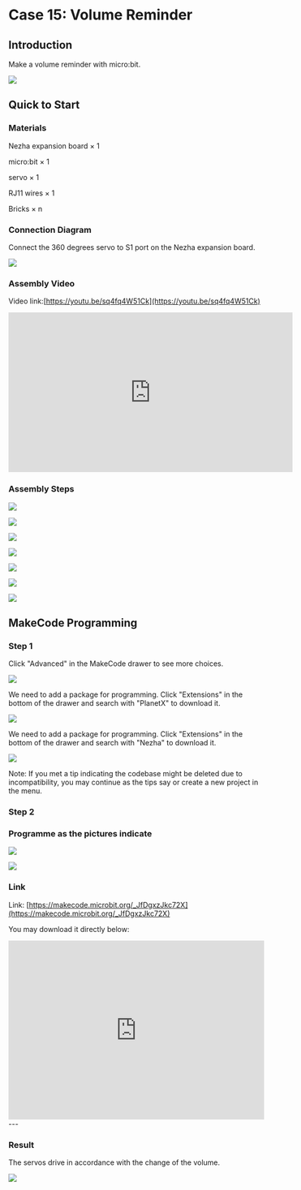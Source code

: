 # Case 15: Volume Reminder 

## Introduction 
Make a volume reminder with micro:bit. 

![](./images/case_15_01.png)

## Quick to Start


### Materials 

Nezha expansion board × 1

micro:bit × 1

servo  × 1

RJ11 wires × 1

Bricks × n


### Connection Diagram 

Connect the 360 degrees servo to S1 port on the Nezha expansion board. 


![](./images/case_15_03.png)


### Assembly Video

Video link:[https://youtu.be/sq4fq4W51Ck](https://youtu.be/sq4fq4W51Ck)

<iframe width="560" height="315" src="https://www.youtube.com/embed/sq4fq4W51Ck" frameborder="0" allow="accelerometer; autoplay; clipboard-write; encrypted-media; gyroscope; picture-in-picture" allowfullscreen></iframe>


### Assembly Steps


![](./images/case_step_15_01.png)

![](./images/case_step_15_02.png)

![](./images/case_step_15_03.png)

![](./images/case_step_15_04.png)

![](./images/case_step_15_05.png)

![](./images/case_step_15_06.png)

![](./images/case_step_15_07.png)




## MakeCode Programming 



### Step 1


Click "Advanced" in the MakeCode drawer to see more choices. 

![](./images/case_01_10.png)

We need to add a package for programming. Click "Extensions" in the bottom of the drawer and search with "PlanetX" to download it. 

![](./images/case_01_11.png)

We need to add a package for programming. Click "Extensions" in the bottom of the drawer and search with "Nezha" to download it. 

![](./images/case_03_09.png)

Note: If you met a tip indicating the codebase might be deleted due to incompatibility, you may continue as the tips say or create a new project in the menu. 

### Step 2


### Programme as the pictures indicate

![](./images/)

![](./images/case_15_15.png)



### Link
Link: [https://makecode.microbit.org/_JfDgxzJkc72X](https://makecode.microbit.org/_JfDgxzJkc72X)

You may download it directly below: 

<div style="position:relative;height:0;padding-bottom:70%;overflow:hidden;"><iframe style="position:absolute;top:0;left:0;width:100%;height:100%;" src="https://makecode.microbit.org/#pub:_JfDgxzJkc72X" frameborder="0" sandbox="allow-popups allow-forms allow-scripts allow-same-origin"></iframe></div>  
---

### Result
The servos drive in accordance with the change of the volume. 

![](./images/case-gif-15.gif)
